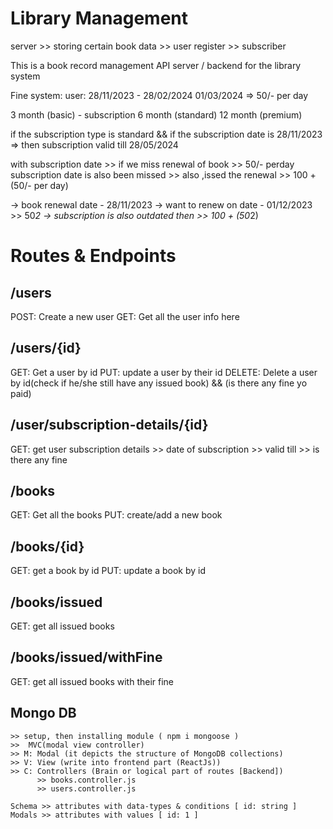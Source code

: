 # Library Management

server >> storing certain book data >> user register >> subscriber

This is a book record management API server / backend for the library system

Fine system:
user: 28/11/2023 - 28/02/2024
01/03/2024 => 50/- per day

3 month (basic) - subscription
6 month (standard)
12 month (premium)

if the subscription type is standard && if the subscription date is 28/11/2023
=> then subscription valid till 28/05/2024

with subscription date >> if we miss renewal of book >> 50/- perday
subscription date is also been missed >> also ,issed the renewal >> 100 + (50/- per day)

-> book renewal date - 28/11/2023
-> want to renew on date - 01/12/2023 >> 50*2
-> subscription is also outdated then >> 100 + (50*2)

# Routes & Endpoints

## /users

POST: Create a new user
GET: Get all the user info here

## /users/{id}

GET: Get a user by id
PUT: update a user by their id
DELETE: Delete a user by id(check if he/she still have any issued book) && (is there any fine yo paid)

## /user/subscription-details/{id}

GET: get user subscription details >> date of subscription >> valid till >> is there any fine

## /books

GET: Get all the books
PUT: create/add a new book

## /books/{id}

GET: get a book by id
PUT: update a book by id

## /books/issued

GET: get all issued books

## /books/issued/withFine

GET: get all issued books with their fine

## Mongo DB

    >> setup, then installing module ( npm i mongoose )
    >>  MVC(modal view controller)
    >> M: Modal (it depicts the structure of MongoDB collections)
    >> V: View (write into frontend part (ReactJs))
    >> C: Controllers (Brain or logical part of routes [Backend])
          >> books.controller.js
          >> users.controller.js

    Schema >> attributes with data-types & conditions [ id: string ]
    Modals >> attributes with values [ id: 1 ]
